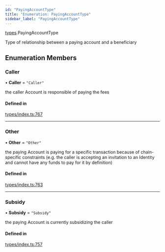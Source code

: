 ```yaml
---
id: "PayingAccountType"
title: "Enumeration: PayingAccountType"
sidebar_label: "PayingAccountType"
---
```


[types](../../../modules/Types/Types.md).PayingAccountType

Type of relationship between a paying account and a beneficiary

## Enumeration Members

### Caller

• **Caller** = ``"Caller"``

the caller Account is responsible of paying the fees

#### Defined in

[types/index.ts:767](https://github.com/PolymeshAssociation/polymesh-sdk/blob/15be87e8/src/types/index.ts#L767)

___

### Other

• **Other** = ``"Other"``

the paying Account is paying for a specific transaction because of
  chain-specific constraints (e.g. the caller is accepting an invitation to an Identity
  and cannot have any funds to pay for it by definition)

#### Defined in

[types/index.ts:763](https://github.com/PolymeshAssociation/polymesh-sdk/blob/15be87e8/src/types/index.ts#L763)

___

### Subsidy

• **Subsidy** = ``"Subsidy"``

the paying Account is currently subsidizing the caller

#### Defined in

[types/index.ts:757](https://github.com/PolymeshAssociation/polymesh-sdk/blob/15be87e8/src/types/index.ts#L757)
